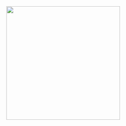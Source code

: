 
<img src="https://user-images.githubusercontent.com/111609911/186238624-cc9fcf71-03c2-4891-b2c2-0fd8cb7ac835.png" style=" width:300px ; height:300px; "  > 




<!--
**JennaRParker/JennaRParker** is a ✨ _special_ ✨ repository because its `README.md` (this file) appears on your GitHub profile.

Here are some ideas to get you started:

- 🔭 I’m currently working on ...
- 🌱 I’m currently learning ...
- 👯 I’m looking to collaborate on ...
- 🤔 I’m looking for help with ...
- 💬 Ask me about ...

https://user-images.githubusercontent.com/111609911/186238093-878b8f86-82dd-423c-a0e6-0200ce5c180d.mp4


- 📫 How to reach me: ...
- 😄 Pronouns: ...
- ⚡ Fun fact: ...
-->
